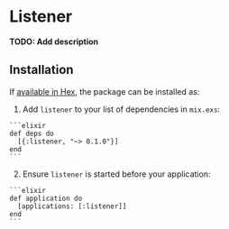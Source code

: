 # Listener

**TODO: Add description**

## Installation

If [available in Hex](https://hex.pm/docs/publish), the package can be installed as:

  1. Add `listener` to your list of dependencies in `mix.exs`:

    ```elixir
    def deps do
      [{:listener, "~> 0.1.0"}]
    end
    ```

  2. Ensure `listener` is started before your application:

    ```elixir
    def application do
      [applications: [:listener]]
    end
    ```

